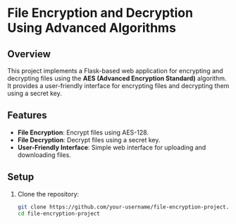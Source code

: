 # File Encryption and Decryption Using Advanced Algorithms

## Overview
This project implements a Flask-based web application for encrypting and decrypting files using the **AES (Advanced Encryption Standard)** algorithm. It provides a user-friendly interface for encrypting files and decrypting them using a secret key.

## Features
- **File Encryption**: Encrypt files using AES-128.
- **File Decryption**: Decrypt files using a secret key.
- **User-Friendly Interface**: Simple web interface for uploading and downloading files.

## Setup
1. Clone the repository:
   ```bash
   git clone https://github.com/your-username/file-encryption-project.git
   cd file-encryption-project